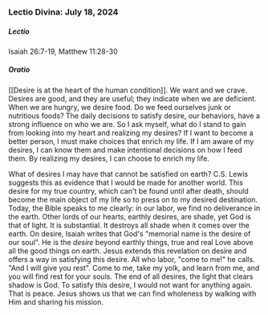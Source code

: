 
### Lectio Divina: July 18, 2024
##### Lectio
Isaiah 26:7-19, Matthew 11:28-30

##### Oratio
[[Desire is at the heart of the human condition]]. We want and we crave. Desires are good, and they are useful; they indicate when we are deficient. When we are hungry, we desire food. Do we feed ourselves junk or nutritious foods? The daily decisions to satisfy desire, our behaviors, have a strong influence on who we are. So I ask myself, what do I stand to gain from looking into my heart and realizing my desires? If I want to become a better person, I must make choices that enrich my life. If I am aware of my desires, I can know them and make intentional decisions on how I feed them. By realizing my desires, I can choose to enrich my life.

What of desires I may have that cannot be satisfied on earth? C.S. Lewis suggests this as evidence that I would be made for another world. This desire for my true country, which can't be found until after death, should become the main object of my life so to press on to my desired destination. Today, the Bible speaks to me clearly: in our labor, we find no deliverance in the earth. Other lords of our hearts, earthly desires, are shade, yet God is that of light. It is substantial. It destroys all shade when it comes over the earth. On desire, Isaiah writes that God's "memorial name is the desire of our soul". He is the *desire* beyond earthly things, true and real Love above all the good things on earth.   Jesus extends this revelation on desire and offers a way in satisfying this desire. All who labor, "come to me!" he calls. "And I will give you rest". Come to me, take my yolk, and learn from me, and you will find rest for your souls. The end of all desires, the light that clears shadow is God. To satisfy this desire, I would not want for anything again. That is peace. Jesus shows us that we can find wholeness by walking with Him and sharing his mission.


